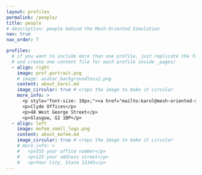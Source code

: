 ```yaml
---
layout: profiles
permalink: /people/
title: people
# description: people behind the Mesh-Oriented Simulation
nav: true
nav_order: 7

profiles:
  # if you want to include more than one profile, just replicate the following block
  # and create one content file for each profile inside _pages/
  - align: right
    image: prof_portrait.png
    # image: avatar_backgroundless2.png
    content: about_karol.md
    image_circular: true # crops the image to make it circular
    more_info: >
      <p style="font-size: 10px;"><a href="mailto:karol@mesh-oriented-solutions.com">karol@mesh-oriented-solutions.com</a> </p>
      <p>Clyde Offices</p>
      <p>48 West George Street</p>
      <p>Glasgow, G2 1BP</p>
  - align: left
    image: mofem_small_logo.png
    content: about_mofem.md
    image_circular: true # crops the image to make it circular
    # more_info: >
    #   <p>555 your office number</p>
    #   <p>123 your address street</p>
    #   <p>Your City, State 12345</p>
---
```

<!-- here we will put people hired -->
